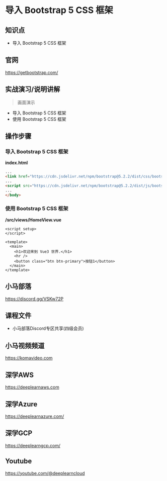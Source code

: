 导入 Bootstrap 5 CSS 框架
=========================

## 知识点

* 导入 Bootstrap 5 CSS 框架

## 官网

https://getbootstrap.com/

## 实战演习/说明讲解

>画面演示

+ 导入 Bootstrap 5 CSS 框架
+ 使用 Bootstrap 5 CSS 框架

## 操作步骤

### 导入 Bootstrap 5 CSS 框架

__index.html__

```html
...
<link href="https://cdn.jsdelivr.net/npm/bootstrap@5.2.2/dist/css/bootstrap.min.css" rel="stylesheet" integrity="sha384-Zenh87qX5JnK2Jl0vWa8Ck2rdkQ2Bzep5IDxbcnCeuOxjzrPF/et3URy9Bv1WTRi" crossorigin="anonymous">
...
<script src="https://cdn.jsdelivr.net/npm/bootstrap@5.2.2/dist/js/bootstrap.bundle.min.js" integrity="sha384-OERcA2EqjJCMA+/3y+gxIOqMEjwtxJY7qPCqsdltbNJuaOe923+mo//f6V8Qbsw3" crossorigin="anonymous"></script>
...
</body>
```

### 使用 Bootstrap 5 CSS 框架

__/src/views/HomeView.vue__

```vue
<script setup>
</script>

<template>
  <main>
    <h1>欢迎来到 Vue3 世界.</h1>
    <hr />
    <button class="btn btn-primary">按钮1</button>
  </main>
</template>
```

## 小马部落

https://discord.gg/VSKw72P

## 课程文件

+ 小马部落Discord专区共享(四级会员)

## 小马视频频道

https://komavideo.com

## 深学AWS

https://deeplearnaws.com

## 深学Azure

https://deeplearnazure.com/

## 深学GCP

https://deeplearngcp.com/

## Youtube

https://youtube.com/@deeplearncloud

